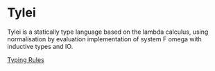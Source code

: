# Tylei
Tylei is a statically type language based on the lambda calculus, using normalisation by evaluation implementation of system F omega with inductive types and IO.

[Typing Rules](typingRules.pdf)
